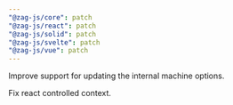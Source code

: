 ```yaml
---
"@zag-js/core": patch
"@zag-js/react": patch
"@zag-js/solid": patch
"@zag-js/svelte": patch
"@zag-js/vue": patch
---
```


Improve support for updating the internal machine options.

Fix react controlled context.
